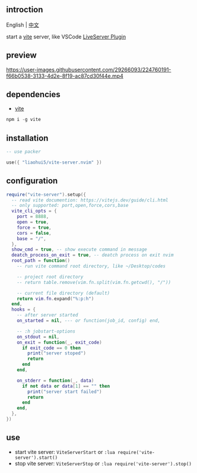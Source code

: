 ## introction

English | [中文](https://github.com/liaohui5/vite-server.nvim/blob/main/README_zh-CN.md)

start a [vite](https://vitejs.dev/) server, like VSCode [LiveServer Plugin](https://marketplace.visualstudio.com/items?itemName=ritwickdey.LiveServer)

## preview

https://user-images.githubusercontent.com/29266093/224760191-f66b0538-3133-4d2e-8f19-ac87cd30f44e.mp4

## dependencies

- [vite](https://vitejs.dev/)

```js
npm i -g vite
```

## installation

```lua
-- use packer

use({ "liaohui5/vite-server.nvim" })
```

## configuration

```lua
require("vite-server").setup({
  -- read vite documention: https://vitejs.dev/guide/cli.html
  -- only supported: port,open,force,cors,base
  vite_cli_opts = {
    port = 8888,
    open = true,
    force = true,
    cors = false,
    base = "/",
  },
  show_cmd = true, -- show execute command in message
  deatch_process_on_exit = true, -- deatch process on exit nvim
  root_path = function()
    -- run vite command root directory, like ~/Desktop/codes

    -- project root directory
    -- return table.remove(vim.fn.split(vim.fn.getcwd(), "/"))

    -- current file directory (default)
    return vim.fn.expand("%:p:h")
  end,
  hooks = {
    -- after server started
    on_started = nil, --- or function(job_id, config) end,

    -- :h jobstart-options
    on_stdout = nil,
    on_exit = function(_, exit_code)
      if exit_code == 0 then
        print("server stoped")
        return
      end
    end,

    on_stderr = function(_, data)
      if not data or data[1] == "" then
        print("server start failed")
        return
      end
    end,
  },
})
```

## use

- start vite server: `ViteServerStart` or `:lua require('vite-server').start()`
- stop vite server: `ViteServerStop` or `:lua require('vite-server').stop()`
